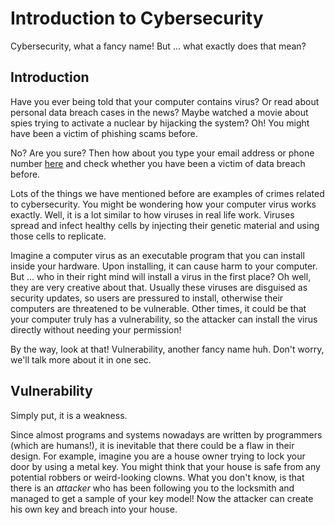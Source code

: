 # Introduction to Cybersecurity

Cybersecurity, what a fancy name! But ... what exactly does that mean?

## Introduction

Have you ever being told that your computer contains virus? Or read about personal data breach cases in the news? Maybe watched a movie about spies trying to activate
a nuclear by hijacking the system? Oh! You might have been a victim of phishing scams before.

No? Are you sure? Then how about you type your email address or phone number [here](https://haveibeenpwned.com/) and check whether you have been a victim of data breach before.

Lots of the things we have mentioned before are examples of crimes related to cybersecurity. You might be wondering how your computer virus works exactly.
Well, it is a lot similar to how viruses in real life work. Viruses spread and infect healthy cells by injecting their genetic material and using those cells to replicate.

Imagine a computer virus as an executable program that you can install inside your hardware. Upon installing, it can cause harm to your computer. But ... who in their right mind will install a virus in the first place? Oh well, they are very creative about that. 
Usually these viruses are disguised as security updates, so users are pressured to install, otherwise their computers are threatened to be vulnerable.
Other times, it could be that your computer truly has a vulnerability, so the attacker can install the virus directly without needing your permission!

By the way, look at that! Vulnerability, another fancy name huh. Don't worry, we'll talk more about it in one sec.

## Vulnerability

Simply put, it is a weakness. 

Since almost programs and systems nowadays are written by programmers (which are humans!), it is inevitable that there could be a flaw in their design. For example, imagine you are a house owner trying to lock your door by using a metal key. You might think that your house is safe from any potential robbers or weird-looking clowns. What you don't know, is that there is an *attacker* who has been following you to the locksmith and managed to get a sample of your key model! Now the attacker can create his own key and breach into your house.

